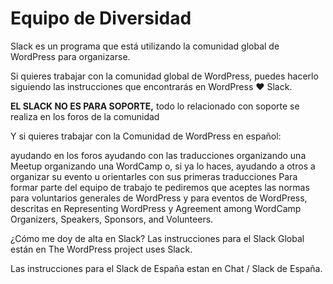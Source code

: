# Equipo de Diversidad

Slack es un programa que está utilizando la comunidad global de WordPress para organizarse.

Si quieres trabajar con la comunidad global de WordPress, puedes hacerlo siguiendo las instrucciones que encontrarás en WordPress ♥ Slack.

<strong>EL SLACK NO ES PARA SOPORTE,</strong> todo lo relacionado con soporte se realiza en los foros de la comunidad

Y si quieres trabajar con la Comunidad de WordPress en español:

ayudando en los foros
ayudando con las traducciones
organizando una Meetup
organizando una WordCamp
o, si ya lo haces, ayudando a otros a organizar su evento u orientarles con sus primeras traducciones
Para formar parte del equipo de trabajo te pediremos que aceptes las normas para voluntarios generales de WordPress y para eventos de WordPress, descritas en Representing WordPress y Agreement among WordCamp Organizers, Speakers, Sponsors, and Volunteers.

¿Cómo me doy de alta en Slack?
Las instrucciones para el Slack Global están en The WordPress project uses Slack.

Las instrucciones para el Slack de España estan en Chat / Slack de España.

